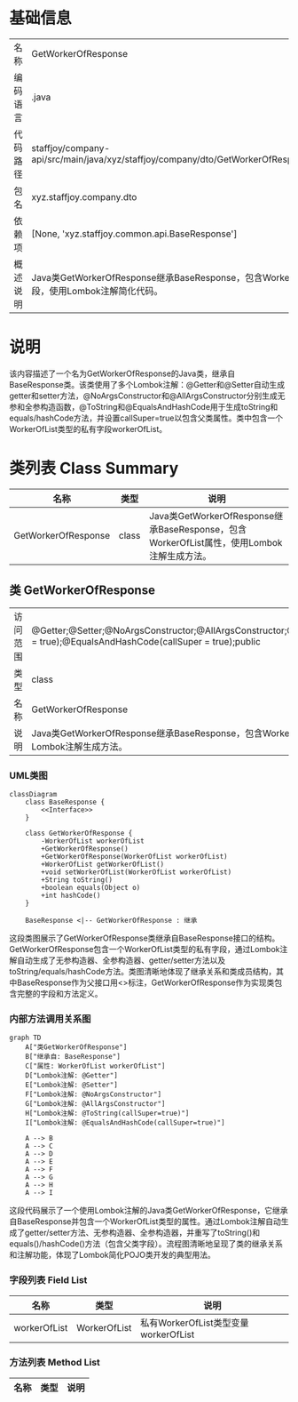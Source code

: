 # 基础信息

|      |      |
|------|------|
| 名称 | GetWorkerOfResponse |
| 编码语言 | .java |
| 代码路径 | staffjoy/company-api/src/main/java/xyz/staffjoy/company/dto/GetWorkerOfResponse.java |
| 包名 | xyz.staffjoy.company.dto |
| 依赖项 | [None, 'xyz.staffjoy.common.api.BaseResponse'] |
| 概述说明 | Java类GetWorkerOfResponse继承BaseResponse，包含WorkerOfList字段，使用Lombok注解简化代码。 |

# 说明

该内容描述了一个名为GetWorkerOfResponse的Java类，继承自BaseResponse类。该类使用了多个Lombok注解：@Getter和@Setter自动生成getter和setter方法，@NoArgsConstructor和@AllArgsConstructor分别生成无参和全参构造函数，@ToString和@EqualsAndHashCode用于生成toString和equals/hashCode方法，并设置callSuper=true以包含父类属性。类中包含一个WorkerOfList类型的私有字段workerOfList。

# 类列表 Class Summary

| 名称   | 类型  | 说明 |
|-------|------|-------------|
| GetWorkerOfResponse | class | Java类GetWorkerOfResponse继承BaseResponse，包含WorkerOfList属性，使用Lombok注解生成方法。 |



## 类 GetWorkerOfResponse

|      |      |
|------|------|
| 访问范围 | @Getter;@Setter;@NoArgsConstructor;@AllArgsConstructor;@ToString(callSuper = true);@EqualsAndHashCode(callSuper = true);public |
| 类型 | class |
| 名称 | GetWorkerOfResponse |
| 说明 | Java类GetWorkerOfResponse继承BaseResponse，包含WorkerOfList属性，使用Lombok注解生成方法。 |


### UML类图

```mermaid
classDiagram
    class BaseResponse {
        <<Interface>>
    }
    
    class GetWorkerOfResponse {
        -WorkerOfList workerOfList
        +GetWorkerOfResponse()
        +GetWorkerOfResponse(WorkerOfList workerOfList)
        +WorkerOfList getWorkerOfList()
        +void setWorkerOfList(WorkerOfList workerOfList)
        +String toString()
        +boolean equals(Object o)
        +int hashCode()
    }
    
    BaseResponse <|-- GetWorkerOfResponse : 继承
```

这段类图展示了GetWorkerOfResponse类继承自BaseResponse接口的结构。GetWorkerOfResponse包含一个WorkerOfList类型的私有字段，通过Lombok注解自动生成了无参构造器、全参构造器、getter/setter方法以及toString/equals/hashCode方法。类图清晰地体现了继承关系和类成员结构，其中BaseResponse作为父接口用<<Interface>>标注，GetWorkerOfResponse作为实现类包含完整的字段和方法定义。


### 内部方法调用关系图

```mermaid
graph TD
    A["类GetWorkerOfResponse"]
    B["继承自: BaseResponse"]
    C["属性: WorkerOfList workerOfList"]
    D["Lombok注解: @Getter"]
    E["Lombok注解: @Setter"]
    F["Lombok注解: @NoArgsConstructor"]
    G["Lombok注解: @AllArgsConstructor"]
    H["Lombok注解: @ToString(callSuper=true)"]
    I["Lombok注解: @EqualsAndHashCode(callSuper=true)"]

    A --> B
    A --> C
    A --> D
    A --> E
    A --> F
    A --> G
    A --> H
    A --> I
```

这段代码展示了一个使用Lombok注解的Java类GetWorkerOfResponse，它继承自BaseResponse并包含一个WorkerOfList类型的属性。通过Lombok注解自动生成了getter/setter方法、无参构造器、全参构造器，并重写了toString()和equals()/hashCode()方法（包含父类字段）。流程图清晰地呈现了类的继承关系和注解功能，体现了Lombok简化POJO类开发的典型用法。

### 字段列表 Field List

| 名称  | 类型  | 说明 |
|-------|-------|------|
| workerOfList | WorkerOfList | 私有WorkerOfList类型变量workerOfList |

### 方法列表 Method List

| 名称  | 类型  | 说明 |
|-------|-------|------|




